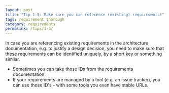 ```yaml
---
layout: post
title: "Tip 1-5: Make sure you can reference (existing) requirements!"
tags: requirement thorough
category: requirements
permalink: /tips/1-5/
---
```


In case you are referencing existing requirements in the architecture documentation, e.g.
to justify a design decision, you need to make sure that these requirements can be identified uniquely, by a short key or something similar.

* Sometimes you can take those IDs from the requirements documentation.
* If your requirements are managed by a tool (e.g. an issue tracker), you can use those ID's - with some tools you even have stable URLs.
